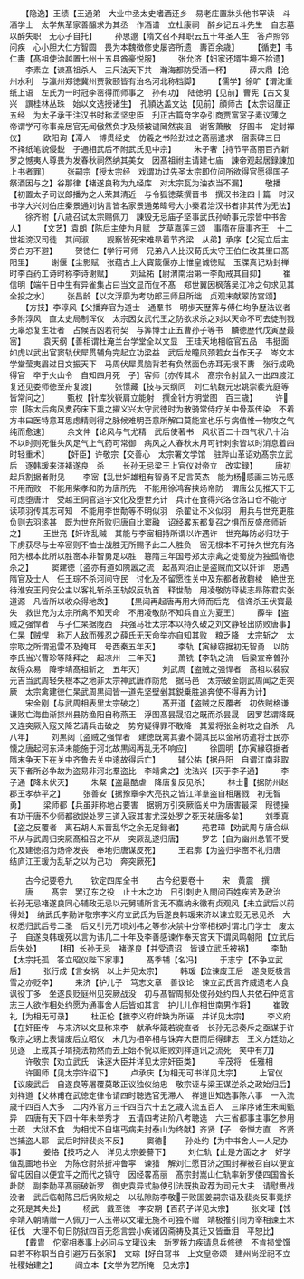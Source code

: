 <!-- { "loadSidebar": true } -->
　　【隐逸】王绩【王通弟　大业中丞太史嗜酒还乡　易老庄置牀头他书罕读　斗酒学士　太学焦革家善醸求为其丞　作酒谱　立杜康祠　醉乡记五斗先生　自志墓　以醉失职　无心子自托】
　　孙思邈【隋文召不拜职云五十年圣人生　答卢照邻问疾　心小胆大仁方智圆　畏为本魏徴修史屡咨所遗　夀百余歳】
　　【循吏】韦仁夀【髙祖使治越置七州十五县酋豪悦服】
　　张允济【妇家还壻牛境不拾遗】
　　李素立【谏髙祖杀人　三尺法天下共　瀚海都防受酒一杯】
　　薛大鼎【沧州水利　与瀛州郑徳冀州贾敦颐皆有治名河北称铛脚】
　　【儒学】徐旷【谓沈重纸上语　左氏为一时冠李宻得而师事之　孙有功】　陆徳明【见前】曹宪【古文复兴　譔桂林丛珠　始以文选授诸生】　孔頴达盖文达【见前】顔师古【太宗诏厘正五经　为太子承干注汉书时称孟坚忠臣　刋正古篇竒字杂引商贾富室子素议薄之　帝谓学可称事亲居官无闻傲然负才及频被谴罔然丧沮　谢客萧散　好图书　定封襌仪】
　　欧阳询【潭人　博贯经史　仿羲之书险劲过之髙丽遣求　宿索碑三日　不择纸笔貌侵鋭　子通相武后不附武氏见中宗】
　　朱子奢【持节平髙丽百齐新罗之憾夷人尊畏为发春秋祠然纳其美女　因髙祖祔主请建七庙　諌帝观起居録諌加上书者罪】
　　张嗣宗【授太宗经　戏谓功过先圣太宗即位问所欲得官愿得国子祭酒因与之】谷那律【褚遂良称为九经库　对太宗瓦为油衣当不漏】
　　敬播【初置太子司议郎播为之人荣其清近　与令狐徳棻撰晋书　撰汉书注四十篇　时汉书学大兴刘伯庄秦景通刘讷言皆名家景通弟暐号大小秦君治汉书者非其传为无法】
　　徐齐驸【八歳召试太宗赐佩刀　諌毁无忌庙子坚事武氏孙峤事元宗皆中书舎人】
　　【文艺】袁朗【陈后主使为月赋　芝草嘉莲三颂　事隋在唐事齐王　十二世祖滂汉司徒　其间淑
　　觊察皆死宋难昻着节齐梁　从弟】承序【父宪立后主旁白刃不避】
　　贺徳仁【学行可师　兄弟八人比汉荀氏太守王伯仁改其里曰髙阳里】
　　谢偃【尘影赋　张蕴古上大寳箴偃亦上惟皇诚徳赋　玉牒真记劝封禅　时李百药工诗时称李诗谢赋】
　　刘延祐【尉渭南治第一李勣戒其自抑】
　　崔信明【端午日中生有异雀集占曰当文显而位不髙　郑世翼因枫落吴江冷之句求见其全投之水】
　　张昌龄【以文浮靡为考功郎王师旦所绌　贞观末献翠防宫颂】
　　【方技】李淳风【父播弃官为道士　通羣书　明歩天歴筭与傅仁均争歴法议者多附淳风　直太史局制浑仪　太宗因女武代王之防欲求杀之对以天命不可去徒刑戮无辜恐复生壮者　占候吉凶若符契　与筭博士正五曹孙子等书　麟徳歴代戊寅歴最宻】
　　袁天纲【善相谓杜淹兰台学堂全以文显　王珪天地相临官五品　韦挺面如虎以武出官窦轨伏犀贯辅角完起立功梁益　武后龙瞳凤颈若女当作天子　岑文本学堂莹夷眉过目文振天下　马周伏犀贯脑背若有负然面色赤耳无根不夀　张行成晩得官　卒于火山令　自知四月死　子】客师【亦传其术　髙宗令射鼠入一出四渡江复还见娄师徳至舟复渡】
　　张憬藏【技与天纲同　刘仁轨魏元忠姚崇裴光庭等皆常问之】
　　甄权【针库狄嵚肩立能射　撰金针方明堂图　百三歳】
　　许宗【陈太后病风煑药床下熏之擢义兴太守武徳时为散骑常侍疗关中骨蒸传染　不着方书曰医特意耳思虑精则得之脉候难明吾意所解口莫能宣也乐与病值惟一物攻之气纯而愈速】
　　余文仲【论风与气尤精　武后使著书　风状百二十四气状八十治不以时则死惟头风足气上气药可常御　病风之人春秋末月可针刺余皆以时消息着四时轻重术】
　　【奸臣】许敬宗【交善心　太宗署文学馆　驻跸山革诏劝髙宗立武后　逐韩瑗来济褚遂良　杀
　　长孙无忌梁王上官仪对帝立　改实録】
　　唐初起兵割据者附见
　　李宻【乱世奸雄粗有智勇不足言英杰　能为杨感画三防元感不用而败　不能用柴孝和防为唐所先　不能用徐鸿客挟炀帝防　谓唐公见推天下无可虑堕唐计　受越王侗官追宇文化及堕世充计　兵计在食得兴洛仓洛口仓不能守　读项羽传其志可知　不能用李世勣等不明似羽　杀翟让不义似羽　用兵与世充更胜负则去羽逺甚　既为世充所败归唐自比窦融　诏经畧东都复召之惧而反盛彦师斩之】
　　王世充【奸诈乱贼　其能与李宻相持所谓以诈遇诈　世充毎防必归功于下虏获尽与士卒宻则不恤士战胜无所赐予此二人胜负　宻无根本不可持久世充有洛阳为根本此所以胜宻本非智勇足以胜　簒隋三年国号郑太宗禽之徙蜀旋为独孤脩徳杀之】
　　窦建徳【盗亦有道如隗嚣之流　起髙鸡泊止是盗贼而文以奸诈　恩遇隋官及士人　任王琮不杀河间守民　讨化及不留愿徃关中及东都者赦麴棱　絶世充　待淮安王同安公主以客礼斩杀王轨奴反轨首　释世勣　用凌敬防释裴志昻陈君实张道源　凡皆所以收众得地故】
　　【黒闼再起唐再用大师而后克　信谗杀王伏寳最失　救世充为太宗所禽不知天命　不用凌敬防不知兵自立为夏王】
　　薛举【盗贼之强悍者　与子仁杲据陇西　兵强马壮太宗本以持久破之刘文静轻出防败唐事】仁杲【贼悍　称万人敌而残忍之薛氏无天命举亦自知其败　粮乏降　太宗斩之　太宗取之所谓迅雷不及掩耳　号西秦五年灭】
　　李轨【寅縁窃据初无智勇　以防李氏当兴曹珍等降拜之　起凉州　三年灭】
　　萧铣【李轨之流　后梁宣帝曽孙故得众易　降李靖髙祖斩之　五年灭】
　　刘武周【盗贼之强悍者　髙祖以裴寂元吉当武周轻失根本之地非太宗神武唐祚防危　据马邑　太宗破金刚武周闻之走突厥　太宗禽建徳仁杲武周黒闼皆一道先坚壁剉其鋭乗胜追奔使不得再为计】
　　宋金刚【与武周相表里太宗破之】
　　髙开道【盗贼之反覆者　初依贼格谦谦败亡海曲渐掠州县防渔阳自称燕王　浮图髙昙晟招之既而杀昙晟　因罗艺谓降既又连突厥入宼又降艺请兵击破之　势穷疑得罪不敢降　其爱将张金树攻之自杀　凡八年】
　　刘黒闼【盗贼之强悍者　建徳既禽其妻不闘其民以金帛防遣将士民亦懐之唐起河东泽未能施于河北故黒闼再乱无不响应】
　　徐圆明【亦寅縁窃据者　隋末争天下在关中齐鲁去关中逺故得后亡】
　　辅公祐【据丹阳　自谓江南非取天下者所必争故为盗易非河北羣盗比　李靖禽之】沈法兴【灭于李子通】
　　李子通【降未伏灭】
　　朱粲【盗最酷虐　降唐复反见杀】
　　林士【据防州赵郡王孝恭平之】
　　张善安【据豫章李大亮执之皆江洋羣盗自相屠戮　初无智勇】
　　梁师都【兵虽非称地占要害　据朔方引突厥临关中为唐害最深　叚徳操有功于唐不少师都欲説处罗三道入宼其害尤深处罗之死天祐唐多矣】
　　刘季真【盗之反覆者　离石胡人东晋乱华之余无足録者】
　　苑君璋【劝武周与唐合纵不从与武周归突厥髙祖召之不从　突厥乱遂归唐】
　　罗艺【自为幽州总管不受化及建徳招为炀帝发丧　奉地归唐谋反死】
　　王君廓【为盗归李宻不礼归唐　结庐江王瑗为乱斩之以为己功　奔突厥死】

　　古今纪要卷九
　　钦定四库全书
　　古今纪要卷十
　　宋　黄震　撰
　　唐
　　髙宗　罢辽东之役　止土木之功　日引刺史入閤问百姓疾苦及政治　长孙无忌褚遂良同心辅政无忌以元舅辅所言无不嘉纳永徽有贞观风【未立武后以前得处】　纳武氏李勣许敬宗李义府立武氏为后遂良韩瑗来济以谏立贬无忌见杀　大权悉归武后号二圣　后又引元万顷刘袆之等参决禁中分宰相权时谓北门学士　废太子　自遂良韩瑗死以言为讳几二十年及李善感谏作奉天宫天下谓凤鸣朝阳【立武后后失处】
　　【相】长孙无忌　褚遂良【并受遗诏　皆谏立武氏被祸】
　　李勣【太宗托孤　答立昭仪陛下家事】
　　髙季辅【名冯】
　　于志宁【不争立武后】
　　张行成【言女祸　以上并见太宗】
　　韩瑗【泣谏废王后　遂良贬极言雪之亦贬卒】
　　来济【护儿子　笃志文章　善议论　谏立武氏言齐威遗老人食讽役丁多　坐遂良贬庭州见突厥战没　初与髙智周郝处俊孙处约四人共依石仲览言志三人欲作相处约愿为通事舍人后皆如其言　护儿儿作相世南男作将】
　　崔敦礼【为相无可录】
　　杜正伦【摭李义府衅缺为所诬　并详见太宗】
　　李义府【在奸臣传　与来济以文显称来李　献承华箴若谠直者　长孙无忌奏斥之亟谋于许敬宗之甥上表请废后立昭仪　未几为相卒相与诛弃大臣而后得肆志　王义方廷劾之见逐　上戒其子壻挠法勃然而去上始不恱以赃败刘祥道讯之流死　笑中有刀】
　　许敬宗【劝立武氏　诛逐大臣并详见太宗奸臣类】
　　辛茂将　任雅相
　　许圉师【见太宗许绍下】
　　卢承庆【为相无可书详见太宗】
　　上官仪【议废武后　自遂良等屠覆莫敢正议独仪纳忠　敬宗诬与梁王谋逆杀之政始归后】刘祥道【父林甫在武徳定律令请四时聴选官无滞人　祥道世知选事陈六事　一入流歳千四百人大多　二内外官万三千四百六十五乞歳入流五百人　三庠序诸生未闻甄异　四唐有天下四十年未举秀才　五请四考进阶八考聴选　六三省都事主事乞参用士疏　大狱不食　为相忧不自堪丐病夫封泰山为终献】齐贤【子　帝惮方直　齐贤岂捕盗人耶　武后时辩裴炎不反】
　　窦徳
　　孙处约【为中书舍人一人足办事】
　　姜恪【技巧之人　详见太宗姜謩下】
　　刘仁轨【止是方面之才　好学值乱画地书空　为陈仓尉杀折冲鲁寜　谏猎　解刘仁愿百济之围封禅被召自以便宜留屯因自以便宜平之而代之镇守　因经畧髙丽　髙宗封嵩山仁轨率新罗倭四国酋长赴防　副李勣平髙丽破新罗　御史袁异式胁使引法既执政荐为司元大夫　请慰赉战没者　武后临朝陈吕后祸败规之　以私隙防李敬于败固姜嗣宗语及裴炎反事竟挤之死是其失处】
　　杨武　戴至徳　李安期【百药子详见太宗】
　　张文瓘【饯李靖入朝靖赠一人佩刀一人玉帯以文瓘无施不可独不赠　靖极推引同为宰相谏土木征伐　大理不旬日防狱四百无怨言尝小疾诸囚斋祷及其迁又皆垂泪　平恕比】
　　【戴胄　佗宰相奏事上必问与文瓘议未　新罗叛力疾请息兵修徳　不肯损堂馔曰若不称职当自引避万石张家】　文琮【好自冩书　上文皇帝颂　建州尚淫祀不立社稷始建之】
　　阎立本【文学为艺所掩　见太宗】
